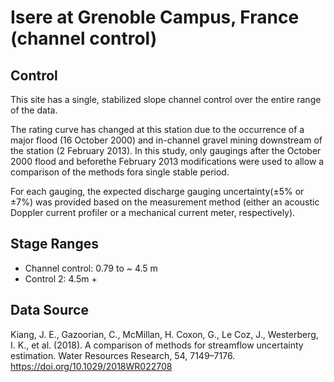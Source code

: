 # Isere at Grenoble Campus, France (channel control)

## Control

This site has a single, stabilized slope channel control over the entire range of the data.

The rating curve has changed at this station due to the occurrence of
a major flood (16 October 2000) and in-channel gravel mining downstream of the
station (2 February 2013). In this study, only gaugings after the October
2000 flood and beforethe February 2013 modifications were used to allow a
comparison of the methods fora single stable period.

For each gauging, the expected discharge gauging uncertainty(±5% or ±7%) was
provided based on the measurement method (either an acoustic Doppler current
profiler or a mechanical current meter, respectively).

## Stage Ranges

- Channel control: 0.79 to ~ 4.5 m
- Control 2: 4.5m +

## Data Source

Kiang, J. E., Gazoorian, C., McMillan, H. Coxon, G., Le Coz, J., Westerberg, I. K., et al. (2018).
A comparison of methods for streamflow uncertainty estimation. Water Resources Research, 54, 7149–7176.
https://doi.org/10.1029/2018WR022708
